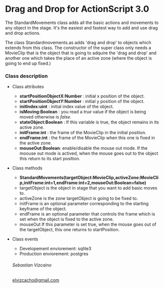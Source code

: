 # Drag and Drop for ActionScript 3.0

The StandardMovements class adds all the basic actions and movements to any object in the stage. It's the easiest and fastest way to add and use drag and drop actions.

The class Standardmovements.as adds 'drag and drop' to objects which extends from this class. The constructor of the super class only needs a MovieClip that is the object that is going to adquire the 'drag and drop' and another one which takes the place of an active zone (where the object is going to end up fixed.)

### Class description

* Class attributes 
  - **startPositionObjectX:Number** : initial x position of the object.
  - **startPositionObjectY:Number** : initial y position of the object.
  - **initIndex:uint** : initial index value of the object.
  - **isMoving:Boolean** : you read a *true* value if the object is being moved otherwise is *false*.
  - **stateObject:Boolean** : If this variable is true, the object remains in its active zone.
  - **initFrame:int** : the frame of the MovieClip in the initial position.
  - **endFrame:int** : the frame of the MovieClip when this one is fixed in the active zone.
  - **mouseOut:Boolean**: enable/disable the mouse out mode. If the moouse out mode is actived, when the mouse goes out to the object this return to its start position.

* Class methods
  - **StandardMovements(targetObject:MovieClip,activeZone:MovieClip,initFrame:int=1,endFrame:int=2,mouseOut:Boolean=false)**
  * targetObject is the object in stage that you want to add basic moves to.
  * activeZone is the zone targetObject is going to be fixed to.
  * initFrame is an optional parameter corresponding to the starting keyframe of the object.
  * endFrame is an optional parameter that controls the frame which is set when the object is fixed to the active zone.
  * mouseOut If this parameter is set true, when the mouse goes out of the targetObject, this one returns to startPosition.
  

* Class events
  - Developement enviorement: sqlite3
  - Production enviorement: postgres

  ###### Sebastian Vizcaino
  elvizcacho@gmail.com